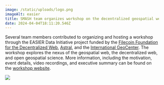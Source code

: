 ```yaml
---
image: /static/uploads/logo.png
imageAlt: easier
title: SMASH team organizes workshop on the decentralized geospatial web
date: 2024-04-04T18:11:20.546Z
---
```

Several team members contributed to organizing and hosting a workshop through the EASIER Data Initiative project funded by the [Filecoin Foundation for the Decentralized Web](https://ffdweb.org), [Astral](https://astral.global), and the [International GeoCenter](https://intgeocenter.org). The workshop explores the nexus of the geospatial web, the decentralized web, and open geospatial science. More information, including the motivation, event details, video recordings, and executive summary can be found on the [workshop website](https://workshop.easierdata.org).

![](/static/img_1186.jpg)